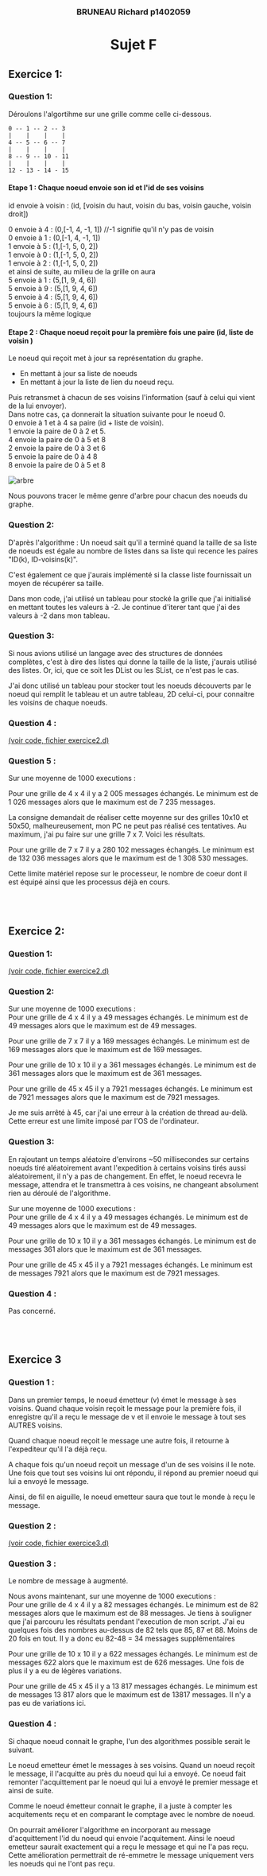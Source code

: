 <h3><div align="center">BRUNEAU Richard p1402059</div></h3>
<h1><div align="center">Sujet F</div></h1>

<h2>Exercice 1:</h2>
<h3>Question 1:</h3>
    <p>Déroulons l'algortihme sur une grille comme celle ci-dessous.</p>

    0 -- 1 -- 2 -- 3
    |    |    |    |
    4 -- 5 -- 6 -- 7
    |    |    |    |
    8 -- 9 -- 10 - 11 
    |    |    |    |
    12 - 13 - 14 - 15

<h4>Etape 1 : Chaque noeud envoie son id et l'id de ses voisins</h4>

<p>id envoie à voisin : (id, [voisin du haut, voisin du bas, voisin gauche, voisin droit])

0 envoie à 4 : (0,[-1, 4, -1, 1]) //-1 signifie qu'il n'y pas de voisin </br> 
0 envoie à 1 : (0,[-1, 4, -1, 1]) </br> 
1 envoie à 5 : (1,[-1, 5, 0, 2]) </br> 
1 envoie à 0 : (1,[-1, 5, 0, 2]) </br> 
1 envoie à 2 : (1,[-1, 5, 0, 2]) </br> 
et ainsi de suite, au milieu de la grille on aura </br> 
5 envoie à 1 : (5,[1, 9, 4, 6]) </br> 
5 envoie à 9 : (5,[1, 9, 4, 6]) </br> 
5 envoie à 4 : (5,[1, 9, 4, 6]) </br> 
5 envoie à 6 : (5,[1, 9, 4, 6]) </br> 
toujours la même logique </br></p>

<h4>Etape 2 : Chaque noeud reçoit pour la première fois une paire (id, liste de voisin )</h4> 

<p>Le noeud qui reçoit met à jour sa représentation du graphe.  
    <ul>
        <li>En mettant à jour sa liste de noeuds 
        <li>En mettant à jour la liste de lien du noeud reçu.
    </ul>
Puis retransmet à chacun de ses voisins l'information (sauf à celui qui vient de la lui envoyer).</br> 
Dans notre cas, ça donnerait la situation suivante pour le noeud 0. 
</br> 
0 envoie à 1 et à 4 sa paire (id + liste de voisin). </br> 
1 envoie la paire de 0 à 2 et 5. </br> 
4 envoie la paire de 0 à 5 et 8 </br> 
2 envoie la paire de 0 à 3 et 6 </br> 
5 envoie la paire de 0 à 4 8 </br> 
8 envoie la paire de 0 à 5 et 8 </br> </p>

![arbre]

[arbre]: ../images/Ex1Q1.png "arbre"

<p>Nous pouvons tracer le même genre d'arbre pour chacun des noeuds du graphe.</p>

<h3>Question 2:</h3> 

<p>D'après l'algorithme : Un noeud sait qu'il a terminé quand la taille de sa liste de noeuds est égale au nombre de listes dans sa liste qui recence les paires "ID(k), ID-voisins(k)".</p>
<p>C'est également ce que j'aurais implémenté si la classe liste fournissait un moyen de récupérer sa taille.</p>
<p>Dans mon code, j'ai utilisé un tableau pour stocké la grille que j'ai initialisé en mettant toutes les valeurs à -2. Je continue d'iterer tant que j'ai des valeurs à -2 dans mon tableau. </p>


<h3>Question 3:</h3>

<p>Si nous avions utilisé un langage avec des structures de données complètes, c'est à dire des listes qui donne la taille de la liste, j'aurais utilisé des listes. Or, ici, que ce soit les DList ou les SList, ce n'est pas le cas.<p>
</p>J'ai donc utilisé un tableau pour stocker tout les noeuds découverts par le noeud qui remplit le tableau et un autre tableau, 2D celui-ci, pour connaitre les voisins de chaque noeuds. </p>

<h3>Question 4 : </h3>

<a href="../src/exercice1.d">(voir code, fichier exercice2.d)</a>

<h3>Question 5 : </h3>

<p>Sur une moyenne de 1000 executions :</p> 
<p>Pour une grille de 4 x 4 il y a 2 005 messages échangés. Le minimum est de 1 026 messages alors que le maximum est de 7 235 messages.</p>
<p>La consigne demandait de réaliser cette moyenne sur des grilles 10x10 et 50x50, malheureusement, mon PC ne peut pas réalisé ces tentatives. Au maximum, j'ai pu faire sur une grille 7 x 7. Voici les résultats. </p>
<p>Pour une grille de 7 x 7 il y a 280 102 messages échangés. Le minimum est de 132 036 messages alors que le maximum est de 1 308 530 messages. </p>
<p>Cette limite matériel repose sur le processeur, le nombre de coeur dont il est équipé ainsi que les processus déjà en cours. </p>

</br>
</br>
<h2>Exercice 2:</h2>

<h3>Question 1:</h3>

<a href="../src/exercice2.d">(voir code, fichier exercice2.d)</a>

<h3>Question 2:</h3>

<p>Sur une moyenne de 1000 executions : </br>
Pour une grille de 4 x 4 il y a 49 messages échangés. Le minimum est de 49 messages alors que le maximum est de 49 messages.</p>
<p>Pour une grille de 7 x 7 il y a 169 messages échangés. Le minimum est de 169 messages alors que le maximum est de 169 messages. </p>
<p>Pour une grille de 10 x 10 il y a 361 messages échangés. Le minimum est de 361 messages alors que le maximum est de 361 messages. </p>
<p>Pour une grille de 45 x 45 il y a 7921 messages échangés. Le minimum est de 7921 messages alors que le maximum est de 7921 messages. </p>
<p>Je me suis arrêté à 45, car j'ai une erreur à la création de thread au-delà. Cette erreur est une limite imposé par l'OS de l'ordinateur.</p>


<h3>Question 3:</h3>

<p>En rajoutant un temps aléatoire d'environs ~50 millisecondes sur certains noeuds tiré aléatoirement avant l'expedition à certains voisins tirés aussi aléatoirement, il n'y a pas  de changement. En effet, le noeud recevra le message, attendra et le transmettra à ces voisins, ne changeant absolument rien au déroulé de l'algorithme.</p> 
<p>Sur une moyenne de 1000 executions : </br>
Pour une grille de 4 x 4 il y a 49 messages échangés. Le minimum est de 49 messages alors que le maximum est de 49 messages.</p>
<p>Pour une grille de 10 x 10 il y a 361 messages échangés. Le minimum est de messages 361 alors que le maximum est de 361 messages. </p>
<p>Pour une grille de 45 x 45 il y a 7921 messages échangés. Le minimum est de messages 7921 alors que le maximum est de 7921 messages.</p>

<h3>Question 4 :</h3>

<p>Pas concerné.</p> 

</br>
</br>
<h2>Exercice 3</h2>

<h3>Question 1 : </h3>

<p>Dans un premier temps, le noeud émetteur (v) émet le message à ses voisins. 
Quand chaque voisin reçoit le message pour la première fois, il enregistre qu'il a reçu le message de v et il envoie le message à tout ses AUTRES voisins. </p>
<p>Quand chaque noeud reçoit le message une autre fois, il retourne à l'expediteur qu'il l'a déjà reçu.</p> 
<p>A chaque fois qu'un noeud reçoit un message d'un de ses voisins il le note. 
Une fois que tout ses voisins lui ont répondu, il répond au premier noeud qui lui a envoyé le message.</p> 
<p>Ainsi, de fil en aiguille, le noeud emetteur saura que tout le monde à reçu le message.</p> 

<h3>Question 2 : </h3>

<a href="../src/exercice3.d">(voir code, fichier exercice3.d)</a>

<h3>Question 3 : </h3>

<p>Le nombre de message à augmenté.</p> 
<p>Nous avons maintenant, sur une moyenne de 1000 executions : </br>
Pour une grille de 4 x 4 il y a 82 messages échangés. Le minimum est de 82 messages alors que le maximum est de 88 messages. Je tiens à souligner que j'ai parcouru les résultats pendant l'execution de mon script. J'ai eu quelques fois des nombres au-dessus de 82 tels que 85, 87 et 88. Moins de 20 fois en tout.
Il y a donc eu 82-48 = 34 messages supplémentaires</p>
<p>Pour une grille de 10 x 10 il y a 622 messages échangés. Le minimum est de messages 622 alors que le maximum est de 626 messages. Une fois de plus il y a eu de légères variations.</p>
<p>Pour une grille de 45 x 45 il y a 13 817 messages échangés. Le minimum est de messages 13 817 alors que le maximum est de 13817 messages. Il n'y a pas eu de variations ici. </p>

<h3>Question 4 : </h3>

<p>Si chaque noeud connait le graphe, l'un des algorithmes possible serait le suivant. </p>
<p>Le noeud emetteur émet le messages à ses voisins. Quand un noeud reçoit le message, il l'acquitte au près du noeud qui lui a envoyé. Ce noeud fait remonter l'acquittement par le noeud qui lui a envoyé le premier message et ainsi de suite. </p>
<p>Comme le noeud émetteur connait le graphe, il a juste à compter les acquitements reçu et en comparant le comptage avec le nombre de noeud. <p>
<p>On pourrait améliorer l'algorithme en incorporant au message d'acquittement l'id du noeud qui envoie l'acquitement. Ainsi le noeud emetteur saurait exactement qui a reçu le message et qui ne l'a pas reçu. Cette amélioration permettrait de ré-emmetre le message uniquement vers les noeuds qui ne l'ont pas reçu.</p> 
